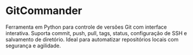 # GitCommander
Ferramenta em Python para controle de versões Git com interface interativa. Suporta commit, push, pull, tags, status, configuração de SSH e salvamento de diretório. Ideal para automatizar repositórios locais com segurança e agilidade.
